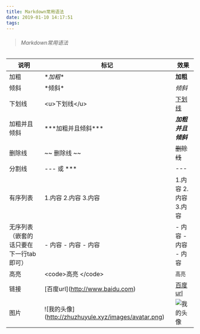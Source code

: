 ```yaml
---
title: Markdown常用语法
date: 2019-01-10 14:17:51
tags:
---
```


> ###### Markdown常用语法


说明 | 标记 | 效果 
---- | ---- | ----
加粗 | \**加粗**  | **加粗** 
倾斜 | \*倾斜* | *倾斜*   
下划线 | &lt;u&gt;下划线&lt;/u&gt; | <u>下划线</u>
加粗并且倾斜 | \*\*\*加粗并且倾斜\*\*\* | ***加粗并且倾斜***
删除线 | ~~ 删除线 ~~ | ~~删除线~~
分割线 | \--- 或 \*** | ---
有序列表 | 1.内容 2.内容 3.内容 | 1.内容 2.内容 3.内容
无序列表（嵌套的话只要在下一行tab即可） | - 内容 - 内容 - 内容 | - 内容 - 内容 - 内容
高亮 | &lt;code&gt;高亮 &lt;/code&gt; | <code>高亮</code>
链接 | \[百度url]\(http://www.baidu.com) | [百度url](http://www.baidu.com)
图片 | \![我的头像]\(http://zhuzhuyule.xyz/images/avatar.png) | ![我的头像](https://ss0.baidu.com/73t1bjeh1BF3odCf/it/u=1817457932,3341712964&fm=85&s=0941814603F1BBC054C31903030090DA)


